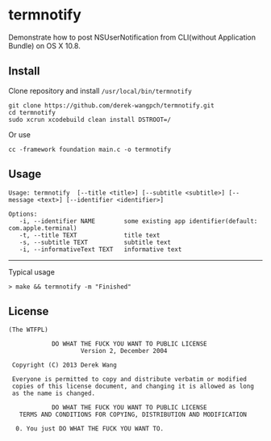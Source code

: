 termnotify
================
Demonstrate how to post NSUserNotification from CLI(without Application Bundle) on OS X 10.8.

Install
-------
Clone repository and install `/usr/local/bin/termnotify`

	git clone https://github.com/derek-wangpch/termnotify.git
	cd termnotify
	sudo xcrun xcodebuild clean install DSTROOT=/

Or use

    cc -framework foundation main.c -o termnotify

Usage
-----
	
	Usage: termnotify  [--title <title>] [--subtitle <subtitle>] [--message <text>] [--identifier <identifier>]
	
	Options:
	   -i, --identifier NAME        some existing app identifier(default: com.apple.terminal)
	   -t, --title TEXT             title text
	   -s, --subtitle TEXT          subtitle text
	   -i, --informativeText TEXT   informative text
*****	  
Typical usage
	
	> make && termnotify -m "Finished"

License
-------

	(The WTFPL)
	
	            DO WHAT THE FUCK YOU WANT TO PUBLIC LICENSE
	                    Version 2, December 2004
	
	 Copyright (C) 2013 Derek Wang
	
	 Everyone is permitted to copy and distribute verbatim or modified
	 copies of this license document, and changing it is allowed as long
	 as the name is changed.
	
	            DO WHAT THE FUCK YOU WANT TO PUBLIC LICENSE
	   TERMS AND CONDITIONS FOR COPYING, DISTRIBUTION AND MODIFICATION
	
	  0. You just DO WHAT THE FUCK YOU WANT TO.
